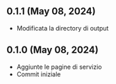 ## 0.1.1 (May 08, 2024)
  - Modificata la directory di output

## 0.1.0 (May 08, 2024)
  - Aggiunte le pagine di servizio
  - Commit iniziale

